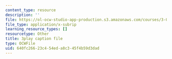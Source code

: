 ```yaml
---
content_type: resource
description: ''
file: https://ol-ocw-studio-app-production.s3.amazonaws.com/courses/3-091sc-introduction-to-solid-state-chemistry-fall-2010/640fc26623c454eda8c345f4b59d3dad_j9DVXVwVyc4.srt
file_type: application/x-subrip
learning_resource_types: []
resourcetype: Other
title: 3play caption file
type: OCWFile
uid: 640fc266-23c4-54ed-a8c3-45f4b59d3dad
---
```

